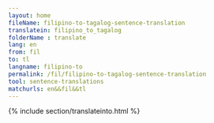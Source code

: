 ```yaml
---
layout: home
fileName: filipino-to-tagalog-sentence-translation
translatein: filipino_to_tagalog
folderName : translate
lang: en
from: fil
to: tl
langname: filipino-to
permalink: /fil/filipino-to-tagalog-sentence-translation
tool: sentence-translations
matchurls: en&&fil&&tl
---
```

{% include section/translateinto.html %}
